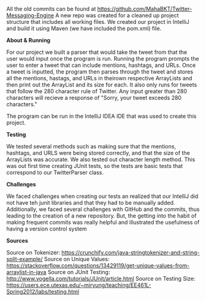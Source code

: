
All the old commits can be found at https://github.com/MahaBKT/Twitter-Messaging-Engine
A new repo was created for a cleaned up project structure that includes all working files.
We created our project in IntelliJ and build it using Maven (we have included the pom.xml) file.

**About & Running**

For our project we built a parser that would take the tweet from that the user would input once the program is run. Running the program prompts the user to enter a tweet that can include mentions, hashtags, and URLs. Once a tweet is inputted, the program then parses through the tweet and stores all the mentions, hastags, and URLs in theirown respective ArrayLists and then print out the ArrayList and its size for each. It also only runs for tweets that follow the 280 character rule of Twitter. Any input greater than 280 characters will recieve a response of "Sorry, your tweet exceeds 280 characters."

The program can be run in the IntelliJ IDEA IDE that was used to create this project.

**Testing**

We tested several methods such as making sure that the mentions, hashtags, and URLS were being stored correctly, and that the size of the ArrayLists was accurate. We also tested out character length method. This was out first time creating JUnit tests, so the tests are basic tests that correspond to our TwitterParser class.

**Challenges**

We faced challenges when creating our tests an realized that our IntelliJ did not have teh junit libraries and that they had to be manually added. Additionally, we faced several challenges with GitHub and the commits, thus leading to the creation of a new repository. But, the getting into the habit of making frequent commits was really helpful and illustrated the usefulness of having a version control system

**Sources**

Source on Tokenizer: https://crunchify.com/java-stringtokenizer-and-string-split-example/
Source on Unique Values: https://stackoverflow.com/questions/13429119/get-unique-values-from-arraylist-in-java
Source on JUnit Testing: http://www.vogella.com/tutorials/JUnit/article.html
Source on Testing Size: https://users.ece.utexas.edu/~miryung/teaching/EE461L-Spring2012/labs/testing.html
